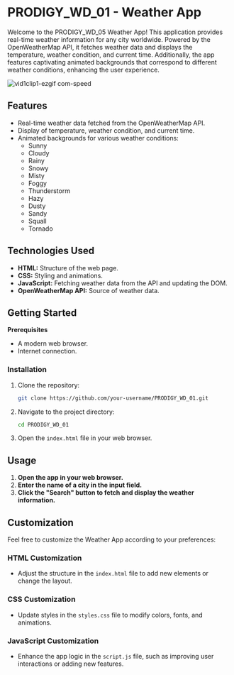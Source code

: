 # PRODIGY_WD_01 - Weather App

Welcome to the PRODIGY_WD_05 Weather App! This application provides real-time weather information for any city worldwide. Powered by the OpenWeatherMap API, it fetches weather data and displays the temperature, weather condition, and current time. Additionally, the app features captivating animated backgrounds that correspond to different weather conditions, enhancing the user experience.

![vid1clip1-ezgif com-speed](https://github.com/viswasgupta/PRODIGY_WD_01/assets/118326079/47bd6502-f4a6-4e22-8c58-bef1cf348bc2)


## Features

- Real-time weather data fetched from the OpenWeatherMap API.
- Display of temperature, weather condition, and current time.
- Animated backgrounds for various weather conditions:
    - Sunny
    - Cloudy
    - Rainy
    - Snowy
    - Misty
    - Foggy
    - Thunderstorm
    - Hazy
    - Dusty
    - Sandy
    - Squall
    - Tornado

## Technologies Used

- **HTML:** Structure of the web page.
- **CSS:** Styling and animations.
- **JavaScript:** Fetching weather data from the API and updating the DOM.
- **OpenWeatherMap API:** Source of weather data.

## Getting Started

**Prerequisites**
- A modern web browser.
- Internet connection.

### Installation

1. Clone the repository:
    ```sh
    git clone https://github.com/your-username/PRODIGY_WD_01.git
    ```
2. Navigate to the project directory:
    ```sh
    cd PRODIGY_WD_01
    ```
3. Open the `index.html` file in your web browser.

## Usage

1. **Open the app in your web browser.**
2. **Enter the name of a city in the input field.**
3. **Click the "Search" button to fetch and display the weather information.**

## Customization

Feel free to customize the Weather App according to your preferences:

### HTML Customization

- Adjust the structure in the `index.html` file to add new elements or change the layout.

### CSS Customization

- Update styles in the `styles.css` file to modify colors, fonts, and animations.

### JavaScript Customization

- Enhance the app logic in the `script.js` file, such as improving user interactions or adding new features.

